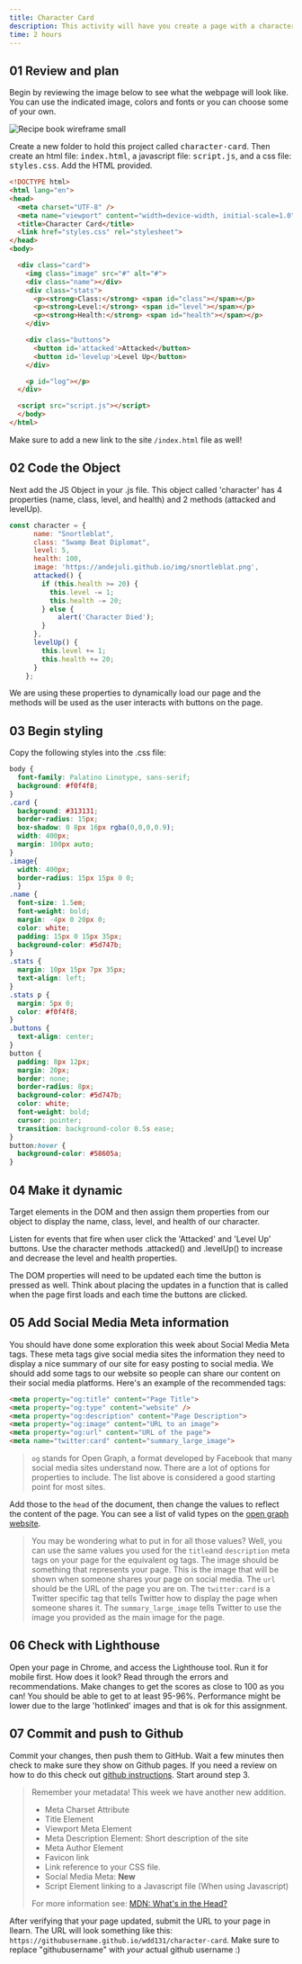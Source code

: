 ```yaml
---
title: Character Card
description: This activity will have you create a page with a character card. It should bring in the character image, name, class, level, and health dynamically from an object in JS. The object will also have 2 methods that we will call in code as the user clicks buttons.
time: 2 hours
---
```


## **01** Review and plan

Begin by reviewing the image below to see what the webpage will look like. You can use the indicated image, colors and fonts or you can choose some of your own.

![Recipe book wireframe small](/assets/images/character-card.png)

Create a new folder to hold this project called <kbd>character-card</kbd>. Then create an html file: <kbd>index.html</kbd>, a javascript file: <kbd>script.js</kbd>, and a css file: <kbd>styles.css</kbd>. Add the HTML provided.

```html
<!DOCTYPE html>
<html lang="en">
<head>
  <meta charset="UTF-8" />
  <meta name="viewport" content="width=device-width, initial-scale=1.0"/>
  <title>Character Card</title>
  <link href="styles.css" rel="stylesheet">
</head>
<body>

  <div class="card">
    <img class="image" src="#" alt="#">
    <div class="name"></div>
    <div class="stats">
      <p><strong>Class:</strong> <span id="class"></span></p>
      <p><strong>Level:</strong> <span id="level"></span></p>
      <p><strong>Health:</strong> <span id="health"></span></p>
    </div>

    <div class="buttons">
      <button id='attacked'>Attacked</button>
      <button id='levelup'>Level Up</button>
    </div>

    <p id="log"></p>
  </div>

  <script src="script.js"></script>
  </body>
</html>
```

Make sure to add a new link to the site `/index.html` file as well!

## **02** Code the Object

Next add the JS Object in your .js file. This object called 'character' has 4 properties (name, class, level, and health) and 2 methods (attacked and levelUp).

```javascript
const character = {
      name: "Snortleblat",
      class: "Swamp Beat Diplomat",
      level: 5,
      health: 100,
      image: 'https://andejuli.github.io/img/snortleblat.png',
      attacked() {
        if (this.health >= 20) {
          this.level -= 1;
          this.health -= 20;
        } else {
            alert('Character Died');
        }
      },
      levelUp() {
        this.level += 1;
        this.health += 20;
      }
    };
```

We are using these properties to dynamically load our page and the methods will be used as the user interacts with buttons on the page.


## **03** Begin styling

Copy the following styles into the .css file:

  ```css
  body {
    font-family: Palatino Linotype, sans-serif;
    background: #f0f4f8;
  }
  .card {
    background: #313131;
    border-radius: 15px;
    box-shadow: 0 8px 16px rgba(0,0,0,0.9);
    width: 400px; 
    margin: 100px auto;
  }
  .image{
    width: 400px;
    border-radius: 15px 15px 0 0;
    }
  .name {
    font-size: 1.5em;
    font-weight: bold;
    margin: -4px 0 20px 0;
    color: white;
    padding: 15px 0 15px 35px;
    background-color: #5d747b;
  }
  .stats {
    margin: 10px 15px 7px 35px;
    text-align: left;
  }
  .stats p {
    margin: 5px 0;
    color: #f0f4f8;
  }
  .buttons {
    text-align: center;
  }
  button {
    padding: 8px 12px;
    margin: 20px;
    border: none;
    border-radius: 8px;
    background-color: #5d747b;
    color: white;
    font-weight: bold;
    cursor: pointer;
    transition: background-color 0.5s ease;
  }
  button:hover {
    background-color: #58605a;
  }
  ```


## **04** Make it dynamic

Target elements in the DOM and then assign them properties from our object to display the name, class, level, and health of our character.

Listen for events that fire when user click the 'Attacked' and 'Level Up' buttons. Use the character methods .attacked() and .levelUp() to increase and decrease the level and health properties.

The DOM properties will need to be updated each time the button is pressed as well. Think about placing the updates in a function that is called when the page first loads and each time the buttons are clicked.

## **05** Add Social Media Meta information

You should have done some exploration this week about Social Media Meta tags. These meta tags give social media sites the information they need to display a nice summary of our site for easy posting to social media.  We should add some tags to our website so people can share our content on their social media platforms. Here's an example of the recommended tags:

```html
<meta property="og:title" content="Page Title">
<meta property="og:type" content="website" />
<meta property="og:description" content="Page Description">
<meta property="og:image" content="URL to an image">
<meta property="og:url" content="URL of the page">
<meta name="twitter:card" content="summary_large_image">
```

>`og` stands for Open Graph, a format developed by Facebook that many social media sites understand now. There are a lot of options for properties to include. The list above is considered a good starting point for most sites.

Add those to the `head` of the document, then change the values to reflect the content of the page. You can see a list of valid types on the [open graph website](https://ogp.me/#types).

> You may be wondering what to put in for all those values? Well, you can use the same values you used for the `title`and `description` meta tags on your page for the equivalent og tags. The image should be something that represents your page. This is the image  that will be shown when someone shares your page on social media. The `url`  should be the URL of the page you are on. The `twitter:card` is a Twitter specific tag that tells Twitter how to display the page when someone shares it. The `summary_large_image` tells Twitter to use the image you provided as the main image for the page.

## **06** Check with Lighthouse

Open your page in Chrome, and access the Lighthouse tool. Run it for mobile first. How does it look? Read through the errors and recommendations. Make changes to get the scores as close to 100 as you can! You should be able to get to at least 95-96%. Performance might be lower due to the large 'hotlinked' images and that is ok for this assignment.

## **07** Commit and push to Github

Commit your changes, then push them to GitHub. Wait a few minutes then check to make sure they show on Github pages. If you need a review on how to do this check out [github instructions](https://byui-cit.github.io/learning-modules/modules/general/hosting-git-gihub/ponder2/). Start around step 3.

> Remember your metadata! This week we have another new addition.
>
> - Meta Charset Attribute
> - Title Element
> - Viewport Meta Element
> - Meta Description Element: Short description of the site
> - Meta Author Element
> - Favicon link
> - Link reference to your CSS file.
> - Social Media Meta: **New**
> - Script Element linking to a Javascript file (When using Javascript)
>
> For more information see: [MDN: What's in the Head?](https://developer.mozilla.org/en-US/docs/Learn/HTML/Introduction_to_HTML/The_head_metadata_in_HTML)

After verifying that your page updated, submit the URL to your page in Ilearn. The URL will look something like this: `https://githubusername.github.io/wdd131/character-card`. Make sure to replace "githubusername" with *your* actual github username :)

